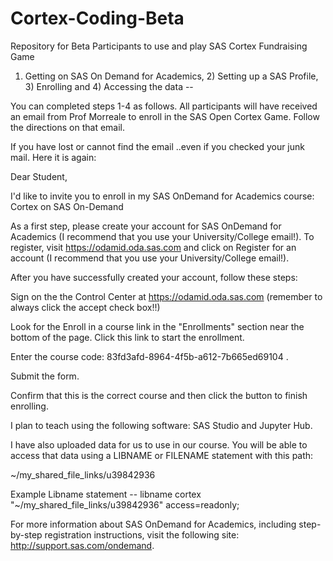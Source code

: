 # Cortex-Coding-Beta
Repository for Beta Participants to use and play SAS Cortex Fundraising Game


1) Getting on SAS On Demand for Academics,  2) Setting up a SAS Profile, 3) Enrolling and 4) Accessing the data --  

You can completed steps 1-4 as follows.  All participants will have received an email from Prof Morreale to enroll in the SAS Open Cortex Game.  Follow the directions on that email.   

If you have lost or cannot find the email ..even if you checked your junk mail.  Here it is again: 

Dear Student, 

I'd like to invite you to enroll in my SAS OnDemand for Academics course: Cortex on SAS On-Demand 

As a first step, please create your account for SAS OnDemand for Academics (I recommend that you use your University/College email!). To register, visit https://odamid.oda.sas.com  and click on Register for an account (I recommend that you use your University/College email!).  

After you have successfully created your account, follow these steps: 

Sign on the the Control Center at https://odamid.oda.sas.com  (remember to always click the accept check box!!)

Look for the Enroll in a course link in the "Enrollments" section near the bottom of the page. Click this link to start the enrollment. 

Enter the course code: 83fd3afd-8964-4f5b-a612-7b665ed69104 . 

Submit the form. 

Confirm that this is the correct course and then click the button to finish enrolling. 

I plan to teach using the following software: SAS Studio and Jupyter Hub. 

I have also uploaded data for us to use in our course. You will be able to access that data using a LIBNAME or FILENAME statement with this path: 

~/my_shared_file_links/u39842936 

Example Libname statement -- libname cortex "~/my_shared_file_links/u39842936" access=readonly; 

For more information about SAS OnDemand for Academics, including step-by-step registration instructions, visit the following site: http://support.sas.com/ondemand. 
